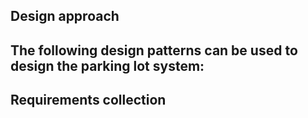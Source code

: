 ## Design approach

## The following design patterns can be used to design the parking lot system:

## Requirements collection